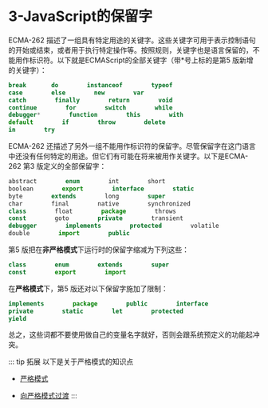 # 3-JavaScript的保留字

ECMA-262 描述了一组具有特定用途的关键字。这些关键字可用于表示控制语句的开始或结束，或者用于执行特定操作等。按照规则，关键字也是语言保留的，不能用作标识符。以下就是ECMAScript的全部关键字（带*号上标的是第5 版新增的关键字）：
``` js
break       do        instanceof        typeof
case        else        new        var
catch        finally        return        void
continue        for        switch        while
debugger*        function        this        with
default        if        throw        delete
in        try
```

ECMA-262 还描述了另外一组不能用作标识符的保留字。尽管保留字在这门语言中还没有任何特定的用途。但它们有可能在将来被用作关键字。以下是ECMA-262 第3 版定义的全部保留字：
``` js
abstract        enum        int        short
boolean        export        interface        static
byte        extends        long        super
char        final        native        synchronized
class        float        package        throws
const        goto        private        transient
debugger        implements        protected        volatile
double        import        public
```

第5 版把在**非严格模式**下运行时的保留字缩减为下列这些：
``` js
class        enum        extends        super
const        export        import
```

在**严格模式**下，第5 版还对以下保留字施加了限制：
``` js
implements        package        public        interface
private        static        let        protected
yield
```

总之，这些词都不要使用做自己的变量名字就好，否则会跟系统预定义的功能起冲突。



::: tip 拓展
以下是关于严格模式的知识点

- [严格模式](https://developer.mozilla.org/zh-CN/docs/Web/JavaScript/Reference/Strict_mode)

- [向严格模式过渡](https://developer.mozilla.org/zh-CN/docs/Web/JavaScript/Reference/Strict_mode/Transitioning_to_strict_mode)
:::


